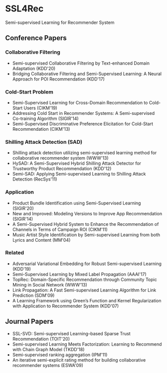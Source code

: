 # SSL4Rec
Semi-supervised Learning for Recommender System

## Conference Papers

### Collaborative Filtering
- Semi-supervised Collaborative Filtering by Text-enhanced Domain Adaptation (KDD'20)
- Bridging Collaborative Filtering and Semi-Supervised Learning: A Neural Approach for POI Recommendation (KDD'17)

### Cold-Start Problem
- Semi-Supervised Learning for Cross-Domain Recommendation to Cold-Start Users (CIKM'19)
- Addressing Cold Start in Recommender Systems: A Semi-supervised Co-training Algorithm (SIGIR'14)
- Semi-Supervised Discriminative Preference Elicitation for Cold-Start Recommendation (CIKM'13)

### Shilling Attack Detection (SAD)
- Shilling attack detection utilizing semi-supervised learning method for collaborative recommender system (WWW'13)
- HySAD: A Semi-Supervised Hybrid Shilling Attack Detector for Trustworthy Product Recommendation (KDD'12)
- Semi-SAD: Applying Semi-supervised Learning to Shilling Attack Detection (RecSys'11)

### Application
- Product Bundle Identification using Semi-Supervised Learning (SIGIR'20)
- New and Improved: Modeling Versions to Improve App Recommendation (SIGIR'14)
- A Semi-Supervised Hybrid System to Enhance the Recommendation of Channels in Terms of Campaign ROI (CIKM'11)
- Music Artist Style Identification by Semi-supervised Learning from both Lyrics and Content (MM'04)

### Related
- Adversarial Variational Embedding for Robust Semi-supervised Learning (KDD'19)
- Semi-Supervised Learning by Mixed Label Propagation (AAAI'17)
- TopRec: Domain-Specific Recommendation through Community Topic Mining in Social Network (WWW'13)
- Link Propagation: A Fast Semi-supervised Learning Algorithm for Link Prediction (SDM'09)
- A Learning Framework using Green’s Function and Kernel Regularization with Application to Recommender System (KDD'07)

## Journal Papers
- SSL-SVD: Semi-supervised Learning–based Sparse Trust Recommendation (TOIT'20)
- Semi-supervised Learning Meets Factorization: Learning to Recommend with Chain Graph Model (TKDD'18)
- Semi-supervised ranking aggregation (IPM'11)
- An iterative semi-explicit rating method for building collaborative recommender systems (ESWA'09)
